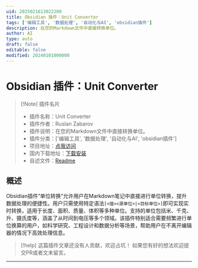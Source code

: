 ```yaml
---
uid: 2025021613022200
title: Obsidian 插件：Unit Converter
tags: ['编辑工具', '数据处理', '自动化与AI', 'obsidian插件']
description: 在您的Markdown文件中直接转换单位。
author: AI
type: auto
draft: false
editable: false
modified: 20240101000000
---
```


# Obsidian 插件：Unit Converter

> [!Note] 插件名片
> - 插件名称：Unit Converter
> - 插件作者：Ruslan Zabarov
> - 插件说明：在您的Markdown文件中直接转换单位。
> - 插件分类：['编辑工具', '数据处理', '自动化与AI', 'obsidian插件']
> - 项目地址：[点我访问](https://github.com/ruszabarov/obsidian-unit-converter)
> - 国内下载地址：[下载安装](https://pkmer.cn/products/plugin/pluginMarket/?unit-converter)
> - 自述文件：[Readme](https://ghproxy.net/https://raw.githubusercontent.com/ruszabarov/obsidian-unit-converter/master/README.md)



## 概述

Obsidian插件“单位转换”允许用户在Markdown笔记中直接进行单位转换，提升数据处理的便捷性。用户只需使用特定语法`[<值><源单位>|<目标单位>]`即可实现实时转换，适用于长度、面积、质量、体积等多种单位。支持的单位包括米、千克、升、摄氏度等，涵盖了从时间到电压等多个领域。该插件特别适合需要频繁进行单位换算的用户，如科学研究、工程设计和数据分析等场景，帮助用户在不离开编辑器的情况下高效处理信息。


> [!help] 
> 这篇插件文章还没有人贡献，欢迎占坑！
> 如果您有好的想法欢迎提交PR或者文末留言。
> 

---



